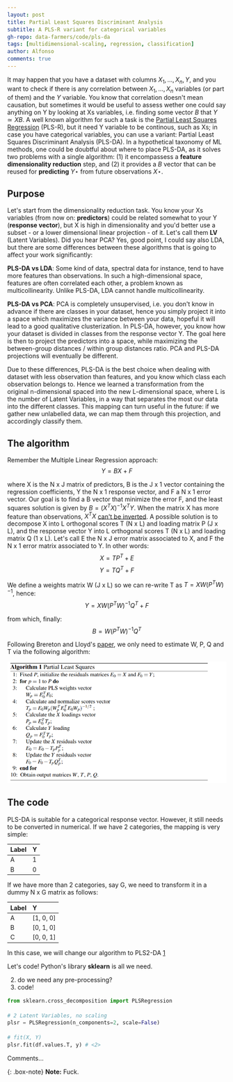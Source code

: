 ```yaml
---
layout: post
title: Partial Least Squares Discriminant Analysis
subtitle: A PLS-R variant for categorical variables
gh-repo: data-farmers/code/pls-da
tags: [multidimensional-scaling, regression, classification]
author: Alfonso
comments: true
---
```



It may happen that you have a dataset with columns $X_1, ..., X_n, Y$, and you want to check if there is any correlation between $X_1, ..., X_n$ variables (or part of them) and the $Y$ variable. You know that correlation doesn't mean causation, but sometimes it would be useful to assess wether one could say anything on Y by looking at Xs variables, i.e. finding some vector $B$ that $Y \simeq XB$. A well known algorithm for such a task is the [Partial Least Squares Regression](https://data-farmers.github.io/2019-06-12-partial-least-squares-regression) (PLS-R), but it need Y variable to be continous, such as Xs; in case you have categorical variables, you can use a variant: Partial Least Squares Discriminant Analysis (PLS-DA). In a hypothetical taxonomy of ML methods, one could be doubtful about where to place PLS-DA, as it solves two problems with a single algorithm: (1) it encompassess a **feature dimensionality reduction** step, and (2) it provides a $B$ vector that can be reused for **predicting** $Y\star$ from future observations $X\star$.

## Purpose

Let's start from the dimensionality reduction task. You know your Xs variables (from now on: **predictors**) could be related somewhat to your Y (**response vector**), but X is high in dimensionality and you'd better use a subset - or a lower dimensional linear projection - of it. Let's call them **LV** (Latent Variables). Did you hear PCA? Yes, good point, I could say also LDA, but there are some differences between these algorithms that is going to affect your work significantly:


**PLS-DA vs LDA**: Some kind of data, spectral data for instance, tend to have more features than observations. In such a high-dimensional space, features are often correlated each other, a problem known as multicollinearity. Unlike PLS-DA, LDA cannot handle multicollinearity.


**PLS-DA vs PCA**: PCA is completely unsupervised, i.e. you don't know in advance if there are classes in your dataset, hence you simply project it into a space which maximizes the variance between your data, hopeful it will lead to a good qualitative clusterization. In PLS-DA, however, you know how your dataset is divided in classes from the response vector Y. The goal here is then to project the predictors into a space, while maximizing the between-group distances / within group distances ratio. PCA and PLS-DA projections will eventually be different.

Due to these differences, PLS-DA is the best choice when dealing with dataset with less observation than features, and you know which class each observation belongs to.
Hence we learned a transformation from the original n-dimensional spaced into the new L-dimensional space, where L is the number of Latent Variables, in a way that separates the most our data into the different classes. This mapping can turn useful in the future: if we gather new unlabelled data, we can map them through this projection, and accordingly classify them.


## The algorithm

Remember the Multiple Linear Regression approach:
$$Y = BX + F$$

where X is the N x J matrix of predictors, B is the J x 1 vector containing the regression coefficients, Y the N x 1 response vector, and F a N x 1 error vector. Our goal is to find a B vector that minimize the error F, and the least squares solution is given by $B = (X^{T}X)^{-1}X^{T}Y$. When the matrix X has more feature than observations, $X^TX$ [can't be inverted](https://stats.stackexchange.com/questions/247720/why-is-within-class-scatter-matrix-in-lda-singular). A possible solution is to decompose X into L orthogonal scores T (N x L) and loading matrix P (J x L), and the response vector Y into L orthogonal scores T (N x L) and loading matrix Q (1 x L). Let's call E the N x J error matrix associated to X, and F the N x 1 error matrix associated to Y. In other words:
$$X = TP^T + E$$
$$Y = TQ^T + F$$

We define a weights matrix W (J x L) so we can re-write T as $T = XW(P^{T}W)^{-1}$, hence:
$$Y = XW(P^{T}W)^{-1}Q^{T} + F$$

from which, finally:
$$B = W(P^{T}W)^{-1}Q^{T}$$

Following Brereton and Lloyd's [paper](https://onlinelibrary.wiley.com/doi/full/10.1002/cem.2609), we only need to estimate W, P, Q and T via the following algorithm:

![algorithm](../img/pls-da/algorith.png)


## The code

PLS-DA is suitable for a categorical response vector. However, it still needs to be converted in numerical. If we have 2 categories, the mapping is very simple:

| Label | Y |
| :------ |:--- |
| A | 1 |
| B | 0 |

If we have more than 2 categories, say G, we need to transform it in a dummy N x G matrix as follows:

| Label | Y |
| :------ |:--- |
| A | [1, 0, 0] |
| B | [0, 1, 0] |
| C | [0, 0, 1] |

In this case, we will change our algorithm to PLS2-DA [1](https://pubs.rsc.org/en/content/articlelanding/2018/an/c8an00599k#cit14)

Let's code! Python's library **sklearn** is all we need.

2) do we need any pre-processing?
3) code!

```python
from sklearn.cross_decomposition import PLSRegression

# 2 Latent Variables, no scaling
plsr = PLSRegression(n_components=2, scale=False)

# fit(X, Y)
plsr.fit(df.values.T, y) # <2>
```

Comments...

{: .box-note}
**Note:** Fuck.


